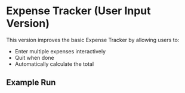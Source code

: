 # Expense Tracker (User Input Version)

This version improves the basic Expense Tracker by allowing users to:
- Enter multiple expenses interactively
- Quit when done
- Automatically calculate the total

## Example Run
